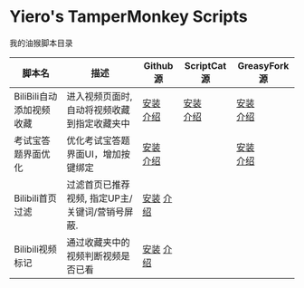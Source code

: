 # Yiero's TamperMonkey Scripts

我的油猴脚本目录

| 脚本名                   | 描述                                            | Github源                                                     | ScriptCat源                                                  | GreasyFork源                                                 |
| ------------------------ | ----------------------------------------------- | ------------------------------------------------------------ | ------------------------------------------------------------ | ------------------------------------------------------------ |
| BiliBili自动添加视频收藏 | 进入视频页面时, 自动将视频收藏到指定收藏夹中    | [安装](https://github.com/AliubYiero/TamperMonkeyScripts/raw/main/lib/BiliBili%E8%87%AA%E5%8A%A8%E6%B7%BB%E5%8A%A0%E8%A7%86%E9%A2%91%E6%94%B6%E8%97%8F.user.js)<br />[介绍](../bilibili-auto-add-favorites) | [安装]()<br />[介绍](https://scriptcat.org/zh-CN/script-show-page/1603) | [安装](https://update.greasyfork.org/scripts/489644/BiliBili%E8%87%AA%E5%8A%A8%E6%B7%BB%E5%8A%A0%E8%A7%86%E9%A2%91%E6%94%B6%E8%97%8F.user.js)<br />[介绍](https://greasyfork.org/zh-CN/scripts/489644) |
| 考试宝答题界面优化       | 优化考试宝答题界面UI，增加按键绑定              | [安装](https://github.com/AliubYiero/TamperMonkeyScripts/raw/main/lib/%E8%80%83%E8%AF%95%E5%AE%9D%E7%AD%94%E9%A2%98%E7%95%8C%E9%9D%A2%E4%BC%98%E5%8C%96.user.js)<br />[介绍](../style-kaoshibao-beautify) |                                                              | [安装](https://update.greasyfork.org/scripts/467995/%E8%80%83%E8%AF%95%E5%AE%9D%E7%AD%94%E9%A2%98%E7%95%8C%E9%9D%A2%E4%BC%98%E5%8C%96.user.js)<br />[介绍](https://greasyfork.org/zh-CN/scripts/467995) |
| Bilibili首页过滤         | 过滤首页已推荐视频, 指定UP主/关键词/营销号屏蔽. | [安装](https://github.com/AliubYiero/TamperMonkeyScripts/raw/main/lib/Bilibili%E9%A6%96%E9%A1%B5%E8%BF%87%E6%BB%A4.user.js) [介绍](../bilibili-index-video-filter) |                                                              |                                                              |
| Bilibili视频标记         | 通过收藏夹中的视频判断视频是否已看              | [安装](https://github.com/AliubYiero/TamperMonkeyScripts/raw/main/lib/%E8%A7%86%E9%A2%91%E6%A0%87%E8%AE%B0.user.js) [介绍](../bilibili-video-browsing-history-sign) |                                                              |                                                              |

